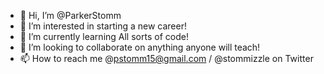 - 👋 Hi, I’m @ParkerStomm
- 👀 I’m interested in starting a new career!
- 🌱 I’m currently learning All sorts of code!
- 💞️ I’m looking to collaborate on anything anyone will teach!
- 📫 How to reach me @pstomm15@gmail.com / @stommizzle on Twitter

<!---
ParkerStomm/ParkerStomm is a ✨ special ✨ repository because its `README.md` (this file) appears on your GitHub profile.
You can click the Preview link to take a look at your changes.
--->
